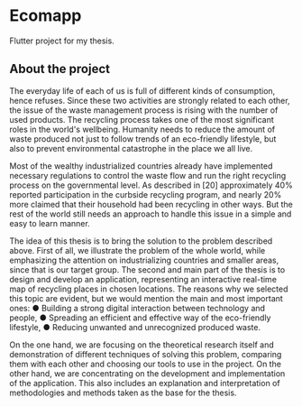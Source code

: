 # Ecomapp

Flutter project for my thesis.

## About the project

  The everyday life of each of us is full of different kinds of consumption, hence refuses. Since these two activities are strongly related to each other, the issue of the waste management process is rising with the number of used products. The recycling process takes one of the most significant roles in the world's wellbeing. Humanity needs to reduce the amount of waste produced not just to follow trends of an eco-friendly lifestyle, but also to prevent environmental catastrophe in the place we all live. 

Most of the wealthy industrialized countries already have implemented necessary regulations to control the waste flow and run the right recycling process on the governmental level. As described in [20] approximately 40% reported participation in the curbside recycling program, and nearly 20% more claimed that their household had been recycling in other ways. But the rest of the world still needs an approach to handle this issue in a simple and easy to learn manner. 

  The idea of this thesis is to bring the solution to the problem described above. First of all, we illustrate the problem of the whole world, while emphasizing the attention on industrializing countries and smaller areas, since that is our target group. The second and main part of the thesis is to design and develop an application, representing an interactive real-time map of recycling places in chosen locations. The reasons why we selected this topic are evident, but we would mention the main and most important ones: 
  ● Building a strong digital interaction between technology and people,
  ● Spreading an efficient and effective way of the eco-friendly lifestyle,
  ● Reducing unwanted and unrecognized produced waste. 

  On the one hand, we are focusing on the theoretical research itself and demonstration of different techniques of solving this problem, comparing them with each other and choosing our tools to use in the project. On the other hand, we are concentrating on the development and implementation of the application. This also includes an explanation and interpretation of methodologies and methods taken as the base for the thesis. 
